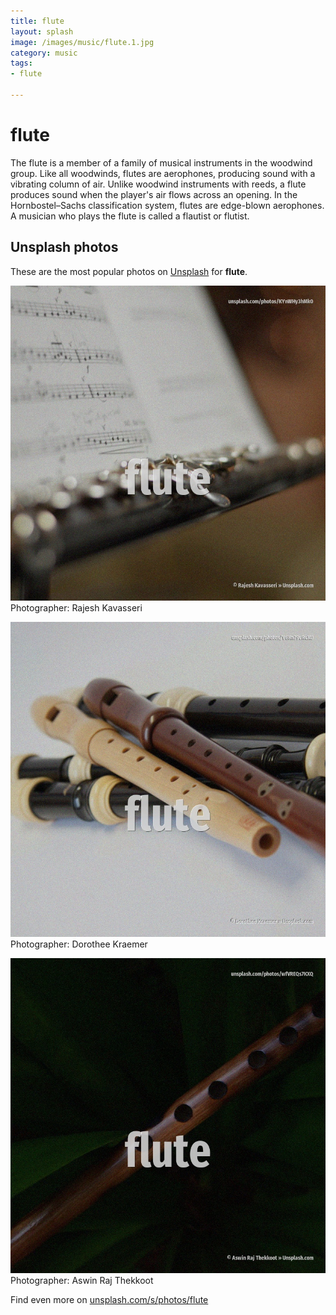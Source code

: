 ```yaml
---
title: flute
layout: splash
image: /images/music/flute.1.jpg
category: music
tags:
- flute

---
```

# flute

The flute is a member of a family of musical instruments in the woodwind group. Like all woodwinds, flutes are aerophones, producing sound with a vibrating column of air. Unlike woodwind instruments with reeds, a flute produces sound when the player's air flows across  an opening. In the Hornbostel–Sachs classification system, flutes are edge-blown aerophones. A musician who plays the flute is called a flautist or flutist. 

 
## Unsplash photos
These are the most popular photos on [Unsplash](https://unsplash.com) for **flute**.
 
![flute](/images/music/flute.1.jpg)
Photographer:  Rajesh Kavasseri
 
![flute](/images/music/flute.2.jpg)
Photographer:  Dorothee Kraemer
 
![flute](/images/music/flute.3.jpg)
Photographer:  Aswin Raj Thekkoot
 
Find even more on [unsplash.com/s/photos/flute](https://unsplash.com/s/photos/flute)
 
